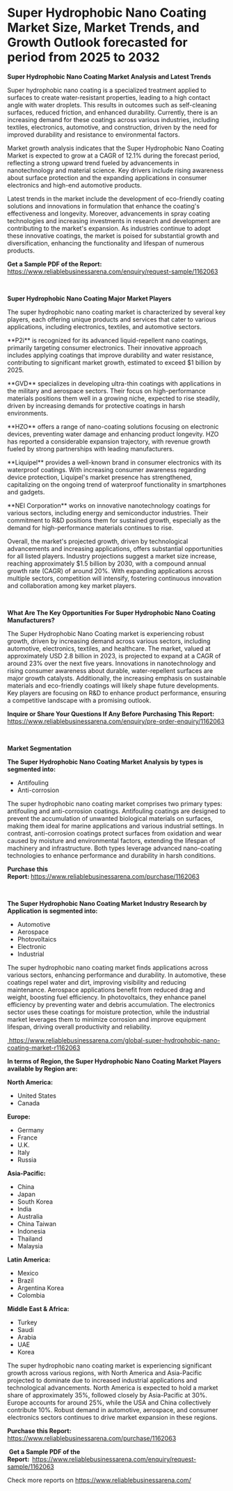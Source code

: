 <p><h1>Super Hydrophobic Nano Coating Market Size, Market Trends, and Growth Outlook forecasted for period from 2025 to 2032</h1></p><p><strong>Super Hydrophobic Nano Coating Market Analysis and Latest Trends</strong></p>
<p><p>Super hydrophobic nano coating is a specialized treatment applied to surfaces to create water-resistant properties, leading to a high contact angle with water droplets. This results in outcomes such as self-cleaning surfaces, reduced friction, and enhanced durability. Currently, there is an increasing demand for these coatings across various industries, including textiles, electronics, automotive, and construction, driven by the need for improved durability and resistance to environmental factors.</p><p>Market growth analysis indicates that the Super Hydrophobic Nano Coating Market is expected to grow at a CAGR of 12.1% during the forecast period, reflecting a strong upward trend fueled by advancements in nanotechnology and material science. Key drivers include rising awareness about surface protection and the expanding applications in consumer electronics and high-end automotive products.</p><p>Latest trends in the market include the development of eco-friendly coating solutions and innovations in formulation that enhance the coating's effectiveness and longevity. Moreover, advancements in spray coating technologies and increasing investments in research and development are contributing to the market's expansion. As industries continue to adopt these innovative coatings, the market is poised for substantial growth and diversification, enhancing the functionality and lifespan of numerous products.</p></p>
<p><strong>Get a Sample PDF of the Report:&nbsp;</strong> <a href="https://www.reliablebusinessarena.com/enquiry/request-sample/1162063?utm_campaign=3198&utm_medium=2&utm_source=Github&utm_content=ia&utm_term=24032025&utm_id=super-hydrophobic-nano-coating">https://www.reliablebusinessarena.com/enquiry/request-sample/1162063</a></p>
<p>&nbsp;</p>
<p><strong>Super Hydrophobic Nano Coating Major Market Players</strong></p>
<p><p>The super hydrophobic nano coating market is characterized by several key players, each offering unique products and services that cater to various applications, including electronics, textiles, and automotive sectors.</p><p>**P2i** is recognized for its advanced liquid-repellent nano coatings, primarily targeting consumer electronics. Their innovative approach includes applying coatings that improve durability and water resistance, contributing to significant market growth, estimated to exceed $1 billion by 2025.</p><p>**GVD** specializes in developing ultra-thin coatings with applications in the military and aerospace sectors. Their focus on high-performance materials positions them well in a growing niche, expected to rise steadily, driven by increasing demands for protective coatings in harsh environments.</p><p>**HZO** offers a range of nano-coating solutions focusing on electronic devices, preventing water damage and enhancing product longevity. HZO has reported a considerable expansion trajectory, with revenue growth fueled by strong partnerships with leading manufacturers.</p><p>**Liquipel** provides a well-known brand in consumer electronics with its waterproof coatings. With increasing consumer awareness regarding device protection, Liquipel's market presence has strengthened, capitalizing on the ongoing trend of waterproof functionality in smartphones and gadgets.</p><p>**NEI Corporation** works on innovative nanotechnology coatings for various sectors, including energy and semiconductor industries. Their commitment to R&D positions them for sustained growth, especially as the demand for high-performance materials continues to rise.</p><p>Overall, the market's projected growth, driven by technological advancements and increasing applications, offers substantial opportunities for all listed players. Industry projections suggest a market size increase, reaching approximately $1.5 billion by 2030, with a compound annual growth rate (CAGR) of around 20%. With expanding applications across multiple sectors, competition will intensify, fostering continuous innovation and collaboration among key market players.</p></p>
<p>&nbsp;</p>
<p><strong>What Are The Key Opportunities For Super Hydrophobic Nano Coating Manufacturers?</strong></p>
<p><p>The Super Hydrophobic Nano Coating market is experiencing robust growth, driven by increasing demand across various sectors, including automotive, electronics, textiles, and healthcare. The market, valued at approximately USD 2.8 billion in 2023, is projected to expand at a CAGR of around 23% over the next five years. Innovations in nanotechnology and rising consumer awareness about durable, water-repellent surfaces are major growth catalysts. Additionally, the increasing emphasis on sustainable materials and eco-friendly coatings will likely shape future developments. Key players are focusing on R&D to enhance product performance, ensuring a competitive landscape with a promising outlook.</p></p>
<p><strong>Inquire or Share Your Questions If Any Before Purchasing This Report:</strong> <a href="https://www.reliablebusinessarena.com/enquiry/pre-order-enquiry/1162063?utm_campaign=3198&utm_medium=2&utm_source=Github&utm_content=ia&utm_term=24032025&utm_id=super-hydrophobic-nano-coating">https://www.reliablebusinessarena.com/enquiry/pre-order-enquiry/1162063</a></p>
<p>&nbsp;</p>
<p><strong>Market Segmentation</strong></p>
<p><strong>The Super Hydrophobic Nano Coating Market Analysis by types is segmented into:</strong></p>
<p><ul><li>Antifouling</li><li>Anti-corrosion</li></ul></p>
<p><p>The super hydrophobic nano coating market comprises two primary types: antifouling and anti-corrosion coatings. Antifouling coatings are designed to prevent the accumulation of unwanted biological materials on surfaces, making them ideal for marine applications and various industrial settings. In contrast, anti-corrosion coatings protect surfaces from oxidation and wear caused by moisture and environmental factors, extending the lifespan of machinery and infrastructure. Both types leverage advanced nano-coating technologies to enhance performance and durability in harsh conditions.</p></p>
<p><strong>Purchase this Report:&nbsp;</strong><a href="https://www.reliablebusinessarena.com/purchase/1162063?utm_campaign=3198&utm_medium=2&utm_source=Github&utm_content=ia&utm_term=24032025&utm_id=super-hydrophobic-nano-coating">https://www.reliablebusinessarena.com/purchase/1162063</a></p>
<p>&nbsp;</p>
<p><strong>The Super Hydrophobic Nano Coating Market Industry Research by Application is segmented into:</strong></p>
<p><ul><li>Automotive</li><li>Aerospace</li><li>Photovoltaics</li><li>Electronic</li><li>Industrial</li></ul></p>
<p><p>The super hydrophobic nano coating market finds applications across various sectors, enhancing performance and durability. In automotive, these coatings repel water and dirt, improving visibility and reducing maintenance. Aerospace applications benefit from reduced drag and weight, boosting fuel efficiency. In photovoltaics, they enhance panel efficiency by preventing water and debris accumulation. The electronics sector uses these coatings for moisture protection, while the industrial market leverages them to minimize corrosion and improve equipment lifespan, driving overall productivity and reliability.</p></p>
<p><a href="https://www.reliablebusinessarena.com/global-super-hydrophobic-nano-coating-market-r1162063?utm_campaign=3198&utm_medium=2&utm_source=Github&utm_content=ia&utm_term=24032025&utm_id=super-hydrophobic-nano-coating">&nbsp;https://www.reliablebusinessarena.com/global-super-hydrophobic-nano-coating-market-r1162063</a></p>
<p><strong>In terms of Region, the Super Hydrophobic Nano Coating Market Players available by Region are:</strong></p>
<p>
    <p> <strong> North America: </strong>
        <ul>
            <li>United States</li>
            <li>Canada</li>
        </ul>
        </p> 
    <p> <strong> Europe: </strong>
        <ul>
            <li>Germany</li>
            <li>France</li>
            <li>U.K.</li>
            <li>Italy</li>
            <li>Russia</li>
        </ul>
        </p> 
    <p> <strong> Asia-Pacific: </strong>
        <ul>
            <li>China</li>
            <li>Japan</li>
            <li>South Korea</li>
            <li>India</li>
            <li>Australia</li>
            <li>China Taiwan</li>
            <li>Indonesia</li>
            <li>Thailand</li>
            <li>Malaysia</li>
        </ul>
        </p> 
    <p> <strong> Latin America: </strong>
        <ul>
            <li>Mexico</li>
            <li>Brazil</li>
            <li>Argentina Korea</li>
            <li>Colombia</li>
        </ul>
        </p> 
    <p> <strong> Middle East & Africa: </strong>
        <ul>
            <li>Turkey</li>
            <li>Saudi</li>
            <li>Arabia</li>
            <li>UAE</li>
            <li>Korea</li>
        </ul>
    </p>
    </p>
<p><p>The super hydrophobic nano coating market is experiencing significant growth across various regions, with North America and Asia-Pacific projected to dominate due to increased industrial applications and technological advancements. North America is expected to hold a market share of approximately 35%, followed closely by Asia-Pacific at 30%. Europe accounts for around 25%, while the USA and China collectively contribute 10%. Robust demand in automotive, aerospace, and consumer electronics sectors continues to drive market expansion in these regions.</p></p>
<p><strong>Purchase this Report: </strong><a href="https://www.reliablebusinessarena.com/purchase/1162063?utm_campaign=3198&utm_medium=2&utm_source=Github&utm_content=ia&utm_term=24032025&utm_id=super-hydrophobic-nano-coating">https://www.reliablebusinessarena.com/purchase/1162063</a></p>
<p>&nbsp;<strong>Get a Sample PDF of the Report:&nbsp;&nbsp;</strong><a href="https://www.reliablebusinessarena.com/enquiry/request-sample/1162063?utm_campaign=3198&utm_medium=2&utm_source=Github&utm_content=ia&utm_term=24032025&utm_id=super-hydrophobic-nano-coating">https://www.reliablebusinessarena.com/enquiry/request-sample/1162063</a></p>
<p><strong></strong></p>
<p>Check more reports on <a href="https://www.reliablebusinessarena.com/?utm_campaign=3198&utm_medium=2&utm_source=Github&utm_content=ia&utm_term=24032025&utm_id=super-hydrophobic-nano-coating">https://www.reliablebusinessarena.com/</a></p>